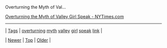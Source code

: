 <!--
title: Overturning the Myth of Valley Girl Speak - NYTimes.com
date: 2020-06-28T15:27:00.208Z
tags: overturning, myth, valley, girl, speak, link
-->


Overturning the Myth of Val...

[Overturning the Myth of Valley Girl Speak - NYTimes.com](http://well.blogs.nytimes.com/2013/12/23/overturning-the-myth-of-valley-girl-speak/?partner=rss&emc=rss&_r=0)

<!--BOTTOM-POST-NAVIGATION-->
---

| [Tags](tags.md) | [overturning](tag-overturning.md) [myth](tag-myth.md) [valley](tag-valley.md) [girl](tag-girl.md) [speak](tag-speak.md) [link](tag-link.md) |

| [Newer](71233315222.md) | [Top](index.md) | [Older](71404090636.md) |